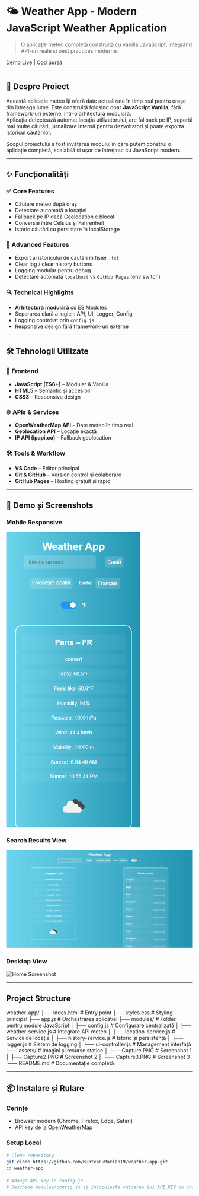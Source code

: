 # 🌤️ Weather App - Modern JavaScript Weather Application

> O aplicație meteo completă construită cu vanilla JavaScript, integrând API-uri reale și best practices moderne.

[Demo Live](https://MunteanuMarian19.github.io/weather-app) | [Cod Sursă](https://github.com/MunteanuMarian19/weather-app)

---

## 🎯 Despre Proiect

Această aplicație meteo îți oferă date actualizate în timp real pentru orașe din întreaga lume. Este construită folosind doar **JavaScript Vanilla**, fără framework-uri externe, într-o arhitectură modulară.  
Aplicația detectează automat locația utilizatorului, are fallback pe IP, suportă mai multe căutări, jurnalizare internă pentru dezvoltatori și poate exporta istoricul căutărilor.

Scopul proiectului a fost învățarea modului în care putem construi o aplicație completă, scalabilă și ușor de întreținut cu JavaScript modern.

---

## ✨ Funcționalități

### ✅ Core Features

- Căutare meteo după oraș
- Detectare automată a locației
- Fallback pe IP dacă Geolocation e blocat
- Conversie între Celsius și Fahrenheit
- Istoric căutări cu persistare în localStorage

### 🚀 Advanced Features

- Export al istoricului de căutări în fișier `.txt`
- Clear log / clear history buttons
- Logging modular pentru debug
- Detectare automată `localhost` vs `GitHub Pages` (env switch)

### 🔍 Technical Highlights

- **Arhitectură modulară** cu ES Modules
- Separarea clară a logicii: API, UI, Logger, Config
- Logging controlat prin `config.js`
- Responsive design fără framework-uri externe

---

## 🛠️ Tehnologii Utilizate

### 🧩 Frontend

- **JavaScript (ES6+)** – Modular & Vanilla
- **HTML5** – Semantic și accesibil
- **CSS3** – Responsive design

### 🌐 APIs & Services

- **OpenWeatherMap API** – Date meteo în timp real
- **Geolocation API** – Locație exactă
- **IP API (ipapi.co)** – Fallback geolocation

### 🛠 Tools & Workflow

- **VS Code** – Editor principal
- **Git & GitHub** – Version control și colaborare
- **GitHub Pages** – Hosting gratuit și rapid

---

## 🚀 Demo și Screenshots

### Mobile Responsive

![Mobile Screenshot](./assets/Capture.PNG)

### Search Results View

![Search Screenshot](./assets/Capture2.PNG)

### Desktop View

![Home Screenshot](./assets/Capture3.PNG)

---
## Project Structure
weather-app/
├── index.html                  # Entry point
├── styles.css                  # Styling principal
├── app.js                      # Orchestrarea aplicației
├── modules/                    # Folder pentru module JavaScript
│   ├── config.js               # Configurare centralizată
│   ├── weather-service.js      # Integrare API meteo
│   ├── location-service.js     # Servicii de locație
│   ├── history-service.js      # Istoric și persistență
│   ├── logger.js               # Sistem de logging
│   └── ui-controller.js        # Management interfață
├── assets/                     # Imagini și resurse statice
│   ├── Capture.PNG             # Screenshot 1
│   ├── Capture2.PNG            # Screenshot 2
│   └── Capture3.PNG            # Screenshot 3
└── README.md                   # Documentație completă

---

## 📦 Instalare și Rulare

### Cerințe

- Browser modern (Chrome, Firefox, Edge, Safari)
- API key de la [OpenWeatherMap](https://openweathermap.org/api)

### Setup Local

```bash
# Clone repository
git clone https://github.com/MunteanuMarian19/weather-app.git
cd weather-app

# Adaugă API key în config.js
# Deschide modules/config.js și înlocuiește valoarea lui API_KEY cu cheia ta
